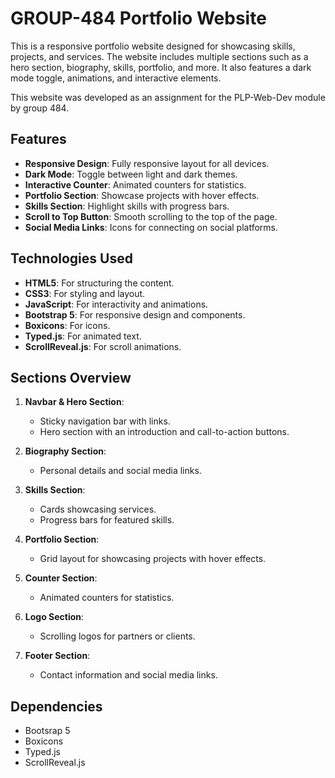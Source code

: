 # GROUP-484 Portfolio Website

This is a responsive portfolio website designed for showcasing skills, projects, and services. The website includes multiple sections such as a hero section, biography, skills, portfolio, and more. It also features a dark mode toggle, animations, and interactive elements.

This website was developed as an assignment for the PLP-Web-Dev module by group 484.

## Features

- **Responsive Design**: Fully responsive layout for all devices.
- **Dark Mode**: Toggle between light and dark themes.
- **Interactive Counter**: Animated counters for statistics.
- **Portfolio Section**: Showcase projects with hover effects.
- **Skills Section**: Highlight skills with progress bars.
- **Scroll to Top Button**: Smooth scrolling to the top of the page.
- **Social Media Links**: Icons for connecting on social platforms.

## Technologies Used

- **HTML5**: For structuring the content.
- **CSS3**: For styling and layout.
- **JavaScript**: For interactivity and animations.
- **Bootstrap 5**: For responsive design and components.
- **Boxicons**: For icons.
- **Typed.js**: For animated text.
- **ScrollReveal.js**: For scroll animations.


## Sections Overview

1. **Navbar & Hero Section**:
   - Sticky navigation bar with links.
   - Hero section with an introduction and call-to-action buttons.

2. **Biography Section**:
   - Personal details and social media links.

3. **Skills Section**:
   - Cards showcasing services.
   - Progress bars for featured skills.

4. **Portfolio Section**:
   - Grid layout for showcasing projects with hover effects.

5. **Counter Section**:
   - Animated counters for statistics.

6. **Logo Section**:
   - Scrolling logos for partners or clients.

7. **Footer Section**:
   - Contact information and social media links.

## Dependencies

- Bootsrap 5
- Boxicons
- Typed.js
- ScrollReveal.js